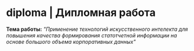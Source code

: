 # diploma | Дипломная работа

**Тема работы:** _"Применение технологий искусственного интелекта для повышения качества формирования статотчетной информации на основе большого объема корпоративных данных"_
